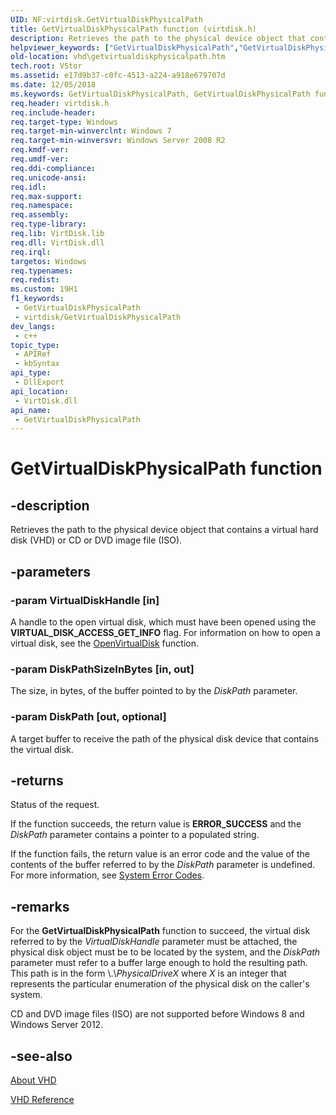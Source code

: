 ```yaml
---
UID: NF:virtdisk.GetVirtualDiskPhysicalPath
title: GetVirtualDiskPhysicalPath function (virtdisk.h)
description: Retrieves the path to the physical device object that contains a virtual hard disk (VHD) or CD or DVD image file (ISO).
helpviewer_keywords: ["GetVirtualDiskPhysicalPath","GetVirtualDiskPhysicalPath function [VHD]","vdssys/GetVirtualDiskPhysicalPath","vhd.getvirtualdiskphysicalpath","virtdisk/GetVirtualDiskPhysicalPath"]
old-location: vhd\getvirtualdiskphysicalpath.htm
tech.root: VStor
ms.assetid: e17d9b37-c0fc-4513-a224-a918e679707d
ms.date: 12/05/2018
ms.keywords: GetVirtualDiskPhysicalPath, GetVirtualDiskPhysicalPath function [VHD], vdssys/GetVirtualDiskPhysicalPath, vhd.getvirtualdiskphysicalpath, virtdisk/GetVirtualDiskPhysicalPath
req.header: virtdisk.h
req.include-header: 
req.target-type: Windows
req.target-min-winverclnt: Windows 7
req.target-min-winversvr: Windows Server 2008 R2
req.kmdf-ver: 
req.umdf-ver: 
req.ddi-compliance: 
req.unicode-ansi: 
req.idl: 
req.max-support: 
req.namespace: 
req.assembly: 
req.type-library: 
req.lib: VirtDisk.lib
req.dll: VirtDisk.dll
req.irql: 
targetos: Windows
req.typenames: 
req.redist: 
ms.custom: 19H1
f1_keywords:
 - GetVirtualDiskPhysicalPath
 - virtdisk/GetVirtualDiskPhysicalPath
dev_langs:
 - c++
topic_type:
 - APIRef
 - kbSyntax
api_type:
 - DllExport
api_location:
 - VirtDisk.dll
api_name:
 - GetVirtualDiskPhysicalPath
---
```


# GetVirtualDiskPhysicalPath function


## -description

Retrieves the path to the physical device object that contains a virtual hard disk 
    (VHD) or CD or DVD image file (ISO).

## -parameters

### -param VirtualDiskHandle [in]

A handle to the open virtual disk, which must have been opened using the 
     <b>VIRTUAL_DISK_ACCESS_GET_INFO</b> flag. For information on how to open a virtual disk, see 
     the <a href="/windows/win32/api/virtdisk/nf-virtdisk-openvirtualdisk">OpenVirtualDisk</a> function.

### -param DiskPathSizeInBytes [in, out]

The size, in bytes, of the buffer pointed to by the <i>DiskPath</i> parameter.

### -param DiskPath [out, optional]

A target buffer to receive the path of the physical disk device that contains the virtual disk.

## -returns

Status of the request.

If the function succeeds, the return value is <b>ERROR_SUCCESS</b> and the 
      <i>DiskPath</i> parameter contains a pointer to a populated string.

If the function fails, the return value is an error code and the value of the contents of the buffer referred 
      to by the  <i>DiskPath</i> parameter is undefined. For more information, see 
      <a href="https://docs.microsoft.com/windows/desktop/Debug/system-error-codes">System Error Codes</a>.

## -remarks

For the <b>GetVirtualDiskPhysicalPath</b> 
    function to succeed, the virtual disk referred to by the <i>VirtualDiskHandle</i> parameter 
    must be attached, the physical disk object must be to be located by the system, and the 
    <i>DiskPath</i> parameter must refer to a buffer large enough to hold the resulting path. This 
    path is in the form \\.&#92;<i>PhysicalDriveX</i> where <i>X</i> 
    is an integer that represents the particular enumeration of the physical disk on the caller's system.

CD and DVD image files (ISO) are not supported before Windows 8 and 
    Windows Server 2012.

## -see-also

<a href="https://docs.microsoft.com/previous-versions/windows/desktop/legacy/dd323654(v=vs.85)">About VHD</a>



<a href="https://docs.microsoft.com/previous-versions/windows/desktop/legacy/dd323700(v=vs.85)">VHD Reference</a>

